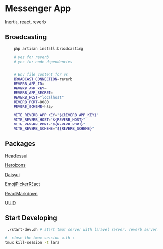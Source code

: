 # Messenger App

Inertia, react, reverb

## Broadcasting

```bash
    php artisan install:broadcasting

    # yes for reverb
    # yes for node dependencies


    # Env file content for ws
    BROADCAST_CONNECTION=reverb
    REVERB_APP_ID=
    REVERB_APP_KEY=
    REVERB_APP_SECRET=
    REVERB_HOST="localhost"
    REVERB_PORT=8080
    REVERB_SCHEME=http

    VITE_REVERB_APP_KEY="${REVERB_APP_KEY}"
    VITE_REVERB_HOST="${REVERB_HOST}"
    VITE_REVERB_PORT="${REVERB_PORT}"
    VITE_REVERB_SCHEME="${REVERB_SCHEME}"

```

## Packages

[Headlessui](https://headlessui.com/)

[Heroicons](https://heroicons.com/)

[Daisyui](https://daisyui.com/)

[EmojiPickerREact](https://www.npmjs.com/package/emoji-picker-react)

[ReactMarkdown](https://www.npmjs.com/package/react-markdown)

[UUID](https://www.npmjs.com/package/uuid)

## Start Developing

```bash
 ./start-dev.sh # start tmux server with laravel server, reverb server, vite bundler and queue work

#  close the tmux session with :
tmux kill-session -t lara
```

